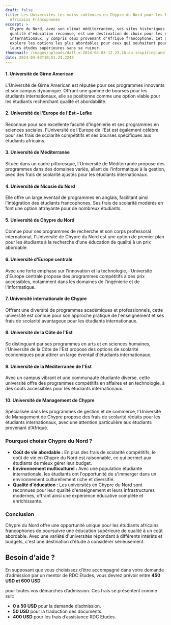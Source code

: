 ```yaml
---
draft: false
title: Les Universités les moins coûteuses en Chypre du Nord pour les Étudiants
  Africains Francophones
excerpt: >
  Chypre du Nord, avec son climat méditerranéen, ses sites historiques et sa
  qualité d'éducation reconnue, est une destination de choix pour les étudiants
  internationaux, y compris ceux provenant d'Afrique francophone. Cet article
  explore les options les plus abordables pour ceux qui souhaitent poursuivre
  leurs études supérieures sans se ruiner.
thumbnail: /images/uploads/dall-e-2024-04-03-12.23.16-an-inspiring-and-vibrant-university-campus-in-north-cyprus-showcasing-a-blend-of-modern-architecture-and-green-spaces-with-diverse-students-from-var.webp
date: 2024-04-03T10:51:23.224Z
---
```

#### 1. **Université de Girne American**

L'Université de Girne American est réputée pour ses programmes innovants et son campus dynamique. Offrant une gamme de bourses pour les étudiants internationaux, elle se positionne comme une option viable pour les étudiants recherchant qualité et abordabilité.

#### 2. **Université de l'Europe de l'Est – Lefke**

Reconnue pour son excellente faculté d'ingénierie et ses programmes en sciences sociales, l'Université de l'Europe de l'Est est également célèbre pour ses frais de scolarité compétitifs et ses bourses spécifiques aux étudiants africains.

#### 3. **Université de Méditerranée**

Située dans un cadre pittoresque, l'Université de Méditerranée propose des programmes dans des domaines variés, allant de l'informatique à la gestion, avec des frais de scolarité ajustés pour les étudiants internationaux.

#### 4. **Université de Nicosie du Nord**

Elle offre un large éventail de programmes en anglais, facilitant ainsi l'intégration des étudiants francophones. Ses frais de scolarité modérés en font une option attrayante pour de nombreux étudiants.

#### 5. **Université de Chypre du Nord**

Connue pour ses programmes de recherche et son corps professoral international, l'Université de Chypre du Nord est une option de premier plan pour les étudiants à la recherche d'une éducation de qualité à un prix abordable.

#### 6. **Université d'Europe centrale**

Avec une forte emphase sur l'innovation et la technologie, l'Université d'Europe centrale propose des programmes compétitifs à des prix accessibles, notamment dans les domaines de l'ingénierie et de l'informatique.

#### 7. **Université internationale de Chypre**

Offrant une diversité de programmes académiques et professionnels, cette université est connue pour son approche pratique de l'enseignement et ses frais de scolarité avantageux pour les étudiants internationaux.

#### 8. **Université de la Côte de l'Est**

Se distinguant par ses programmes en arts et en sciences humaines, l'Université de la Côte de l'Est propose des options de scolarité économiques pour attirer un large éventail d'étudiants internationaux.

#### 9. **Université de la Méditerranée de l'Est**

Avec un campus vibrant et une communauté étudiante diverse, cette université offre des programmes compétitifs en affaires et en technologie, à des coûts accessibles pour les étudiants internationaux.

#### 10. **Université de Management de Chypre**

Spécialisée dans les programmes de gestion et de commerce, l'Université de Management de Chypre propose des frais de scolarité réduits pour les étudiants internationaux, avec une attention particulière aux étudiants provenant d'Afrique.

### Pourquoi choisir Chypre du Nord ?

* **Coût de vie abordable :** En plus des frais de scolarité compétitifs, le coût de vie en Chypre du Nord est raisonnable, ce qui permet aux étudiants de mieux gérer leur budget.
* **Environnement multiculturel :** Avec une population étudiante internationale, les étudiants ont l'opportunité de s'immerger dans un environnement culturellement riche et diversifié.
* **Qualité d'éducation :** Les universités en Chypre du Nord sont reconnues pour leur qualité d'enseignement et leurs infrastructures modernes, offrant ainsi une expérience éducative complète et enrichissante.

### Conclusion

Chypre du Nord offre une opportunité unique pour les étudiants africains francophones de poursuivre une éducation supérieure de qualité à un coût abordable. Avec une variété d'universités répondant à différents intérêts et budgets, c'est une destination d'étude à considérer sérieusement.

## B﻿esoin d'aide ?

En supposant que vous choisissez d’être accompagné dans votre demande d’admission par un mentor de RDC Etudes, vous devrez prévoir entre **450 USD et 600 USD** 

pour toutes vos démarches d’admission. Ces frais se présentent comme suit:

* **0 à 50 USD** pour la demande d’admission.
* **50 USD** pour la traduction des documents.
* **400 USD** pour les frais d’assistance RDC Etudes.